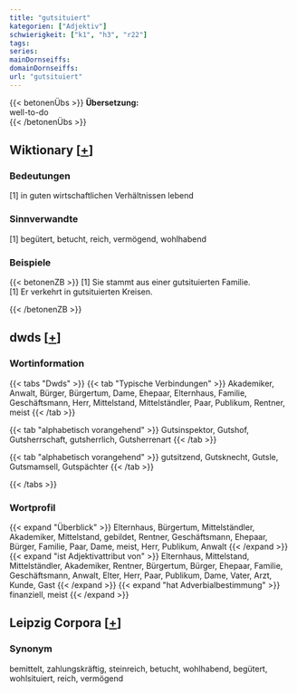 ```yaml
---
title: "gutsituiert"
kategorien: ["Adjektiv"]
schwierigkeit: ["k1", "h3", "r22"]
tags:
series:
mainDornseiffs:
domainDornseiffs:
url: "gutsituiert"
---
```


{{< betonenÜbs >}}
**Übersetzung:**  
well-to-do  
{{< /betonenÜbs >}}

## Wiktionary [[+](https://de.wiktionary.org/wiki/gutsituiert)]

### Bedeutungen
[1] in guten wirtschaftlichen Verhältnissen lebend  

### Sinnverwandte
[1] begütert, betucht, reich, vermögend, wohlhabend  

### Beispiele
{{< betonenZB >}}
[1] Sie stammt aus einer gutsituierten Familie.  
[1] Er verkehrt in gutsituierten Kreisen.  

{{< /betonenZB >}}


## dwds [[+](https://www.dwds.de/wb/gutsituiert)]

### Wortinformation
{{< tabs "Dwds" >}}
{{< tab "Typische Verbindungen" >}}
Akademiker, Anwalt, Bürger, Bürgertum, Dame, Ehepaar, Elternhaus, Familie, Geschäftsmann, Herr, Mittelstand, Mittelständler, Paar, Publikum, Rentner, meist
{{< /tab >}}

{{< tab "alphabetisch vorangehend" >}}
Gutsinspektor, Gutshof, Gutsherrschaft, gutsherrlich, Gutsherrenart
{{< /tab >}}

{{< tab "alphabetisch vorangehend" >}}
gutsitzend, Gutsknecht, Gutsle, Gutsmamsell, Gutspächter
{{< /tab >}}

{{< /tabs >}}

### Wortprofil
{{< expand "Überblick" >}} Elternhaus, Bürgertum, Mittelständler, Akademiker, Mittelstand, gebildet, Rentner, Geschäftsmann, Ehepaar, Bürger, Familie, Paar, Dame, meist, Herr, Publikum, Anwalt {{< /expand >}}
{{< expand "ist Adjektivattribut von" >}} Elternhaus, Mittelstand, Mittelständler, Akademiker, Rentner, Bürgertum, Bürger, Ehepaar, Familie, Geschäftsmann, Anwalt, Elter, Herr, Paar, Publikum, Dame, Vater, Arzt, Kunde, Gast {{< /expand >}}
{{< expand "hat Adverbialbestimmung" >}} finanziell, meist {{< /expand >}}

## Leipzig Corpora [[+](https://corpora.uni-leipzig.de/en/res?word=gutsituiert&corpusId=deu_newscrawl-public_2018)]


### Synonym
bemittelt, zahlungskräftig, steinreich, betucht, wohlhabend, begütert, wohlsituiert, reich, vermögend

